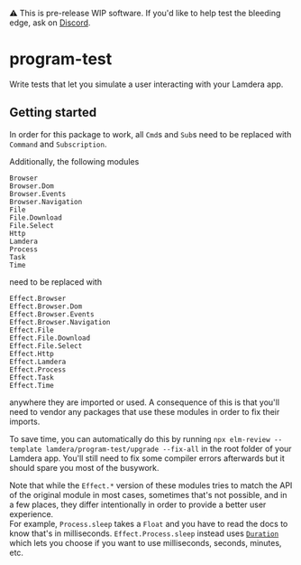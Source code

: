 ⚠️ This is pre-release WIP software. If you'd like to help test the bleeding edge, ask on [Discord](https://dashboard.lamdera.app/docs/discuss).

# program-test

Write tests that let you simulate a user interacting with your Lamdera app.

## Getting started

In order for this package to work, all `Cmd`s and `Sub`s need to be replaced with `Command` and `Subscription`.

Additionally, the following modules
```
Browser
Browser.Dom
Browser.Events
Browser.Navigation
File
File.Download
File.Select
Http
Lamdera
Process
Task
Time
```
need to be replaced with
```
Effect.Browser
Effect.Browser.Dom
Effect.Browser.Events
Effect.Browser.Navigation
Effect.File
Effect.File.Download
Effect.File.Select
Effect.Http
Effect.Lamdera
Effect.Process
Effect.Task
Effect.Time
```
anywhere they are imported or used. A consequence of this is that you'll need to vendor any packages that use these modules in order to fix their imports.

To save time, you can automatically do this by running `npx elm-review --template lamdera/program-test/upgrade --fix-all` in the root folder of your Lamdera app.
You'll still need to fix some compiler errors afterwards but it should spare you most of the busywork.

Note that while the `Effect.*` version of these modules tries to match the API of the original module in most cases, sometimes that's not possible, and in a few places, they differ intentionally in order to provide a better user experience.  
For example, `Process.sleep` takes a `Float` and you have to read the docs to know that's in milliseconds. `Effect.Process.sleep` instead uses [`Duration`](
https://package.elm-lang.org/packages/ianmackenzie/elm-units/latest/Duration) which lets you choose if you want to use milliseconds, seconds, minutes, etc.
